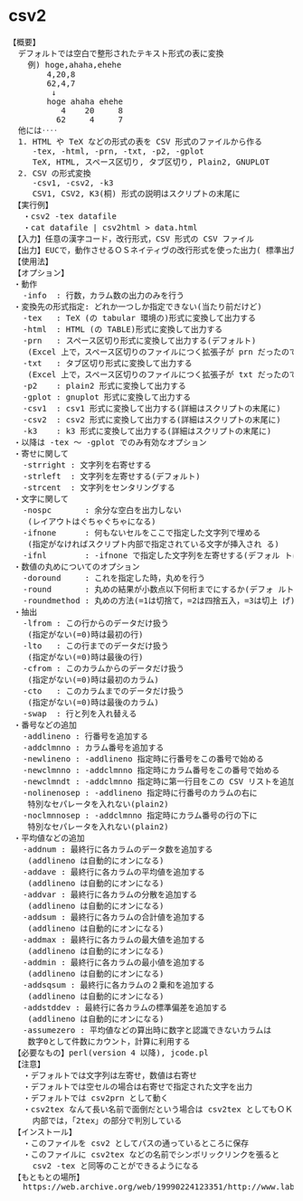 # csv2

<pre>
【概要】
  デフォルトでは空白で整形されたテキスト形式の表に変換
    例) hoge,ahaha,ehehe
        4,20,8
        62,4,7
         ↓
        hoge ahaha ehehe
           4    20     8
          62     4     7
  他には‥‥
  1. HTML や TeX などの形式の表を CSV 形式のファイルから作る
     -tex, -html, -prn, -txt, -p2, -gplot
     TeX, HTML, スペース区切り, タブ区切り, Plain2, GNUPLOT
  2. CSV の形式変換
     -csv1, -csv2, -k3
     CSV1, CSV2, K3(桐) 形式の説明はスクリプトの末尾に
 【実行例】
   ・csv2 -tex datafile
   ・cat datafile | csv2html > data.html
 【入力】任意の漢字コード，改行形式，CSV 形式の CSV ファイル
 【出力】EUCで，動作させるＯＳネイティヴの改行形式を使った出力( 標準出力)
 【使用法】
 【オプション】
 ・動作
   -info  : 行数，カラム数の出力のみを行う
 ・変換先の形式指定: どれか一つしか指定できない(当たり前だけど)
   -tex   : TeX (の tabular 環境の)形式に変換して出力する
   -html  : HTML (の TABLE)形式に変換して出力する
   -prn   : スペース区切り形式に変換して出力する(デフォルト)
    (Excel 上で，スペース区切りのファイルにつく拡張子が prn だったので)
   -txt   : タブ区切り形式に変換して出力する
    (Excel 上で，スペース区切りのファイルにつく拡張子が txt だったので)
   -p2    : plain2 形式に変換して出力する
   -gplot : gnuplot 形式に変換して出力する
   -csv1  : csv1 形式に変換して出力する(詳細はスクリプトの末尾に)
   -csv2  : csv2 形式に変換して出力する(詳細はスクリプトの末尾に)
   -k3    : k3 形式に変換して出力する(詳細はスクリプトの末尾に)
 ・以降は -tex ～ -gplot でのみ有効なオプション
 ・寄せに関して
   -strright : 文字列を右寄せする
   -strleft  : 文字列を左寄せする(デフォルト)
   -strcent  : 文字列をセンタリングする
 ・文字に関して
   -nospc       : 余分な空白を出力しない
    (レイアウトはぐちゃぐちゃになる)
   -ifnone      : 何もないセルをここで指定した文字列で埋める
    (指定がなければスクリプト内部で指定されている文字が挿入され る)
   -ifnl        : -ifnone で指定した文字列を左寄せする(デフォル トは右寄せ)
 ・数値の丸めについてのオプション
   -doround     : これを指定した時，丸めを行う
   -round       : 丸めの結果が小数点以下何桁までにするか(デフォ ルトは1)
   -roundmethod : 丸めの方法(=1は切捨て，=2は四捨五入，=3は切上 げ)
 ・抽出
   -lfrom : この行からのデータだけ扱う
    (指定がない(=0)時は最初の行)
   -lto   : この行までのデータだけ扱う
    (指定がない(=0)時は最後の行)
   -cfrom : このカラムからのデータだけ扱う
    (指定がない(=0)時は最初のカラム)
   -cto   : このカラムまでのデータだけ扱う
    (指定がない(=0)時は最後のカラム)
   -swap  : 行と列を入れ替える
 ・番号などの追加
   -addlineno : 行番号を追加する
   -addclmnno : カラム番号を追加する
   -newlineno : -addlineno 指定時に行番号をこの番号で始める
   -newclmnno : -addclmnno 指定時にカラム番号をこの番号で始める
   -newclmndt : -addclmnno 指定時に第一行目をこの CSV リストを追加する
   -nolinenosep : -addlineno 指定時に行番号のカラムの右に
    特別なセパレータを入れない(plain2)
   -noclmnnosep : -addclmnno 指定時にカラム番号の行の下に
    特別なセパレータを入れない(plain2)
 ・平均値などの追加
   -addnum : 最終行に各カラムのデータ数を追加する
    (addlineno は自動的にオンになる)
   -addave : 最終行に各カラムの平均値を追加する
    (addlineno は自動的にオンになる)
   -addvar : 最終行に各カラムの分散を追加する
    (addlineno は自動的にオンになる)
   -addsum : 最終行に各カラムの合計値を追加する
    (addlineno は自動的にオンになる)
   -addmax : 最終行に各カラムの最大値を追加する
    (addlineno は自動的にオンになる)
   -addmin : 最終行に各カラムの最小値を追加する
    (addlineno は自動的にオンになる)
   -addsqsum : 最終行に各カラムの２乗和を追加する
    (addlineno は自動的にオンになる)
   -addstddev : 最終行に各カラムの標準偏差を追加する
    (addlineno は自動的にオンになる)
   -assumezero : 平均値などの算出時に数字と認識できないカラムは
    数字0として件数にカウント，計算に利用する
 【必要なもの】perl(version 4 以降), jcode.pl
 【注意】
   ・デフォルトでは文字列は左寄せ，数値は右寄せ
   ・デフォルトでは空セルの場合は右寄せで指定された文字を出力
   ・デフォルトでは csv2prn として動く
   ・csv2tex なんて長い名前で面倒だという場合は csv2tex としてもＯＫ
     内部では，「2tex」の部分で判別している
 【インストール】
   ・このファイルを csv2 としてパスの通っているところに保存
   ・このファイルに csv2tex などの名前でシンボリックリンクを張ると
     csv2 -tex と同等のことができるようになる
 【もともとの場所】
   https://web.archive.org/web/19990224123351/http://www.lab1.kuis.kyoto-u.ac.jp/~matchan/archives.html
</pre>
